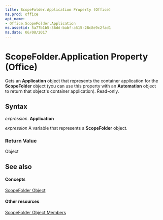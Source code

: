 ```yaml
---
title: ScopeFolder.Application Property (Office)
ms.prod: office
api_name:
- Office.ScopeFolder.Application
ms.assetid: 5a77b1b5-36dd-babf-a615-28c8e9c2fad1
ms.date: 06/08/2017
---
```



# ScopeFolder.Application Property (Office)

Gets an **Application** object that represents the container application for the **ScopeFolder** object (you can use this property with an **Automation** object to return that object's container application). Read-only.


## Syntax

 _expression_. **Application**

 _expression_ A variable that represents a **ScopeFolder** object.


### Return Value

Object


## See also


#### Concepts


[ScopeFolder Object](scopefolder-object-office.md)
#### Other resources


[ScopeFolder Object Members](scopefolder-members-office.md)

